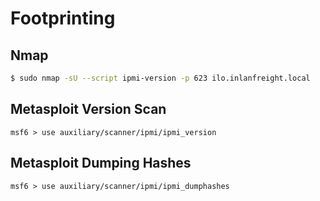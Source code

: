 # Footprinting 
## Nmap
```bash
$ sudo nmap -sU --script ipmi-version -p 623 ilo.inlanfreight.local
```

## Metasploit Version Scan
```
msf6 > use auxiliary/scanner/ipmi/ipmi_version 
```

## Metasploit Dumping Hashes
```
msf6 > use auxiliary/scanner/ipmi/ipmi_dumphashes 
```